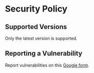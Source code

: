 # Security Policy

## Supported Versions

Only the latest version is supported.

## Reporting a Vulnerability

Report vulnerabilities on this
[Google form](https://forms.gle/somNBcNWMXrznQ5z6).
